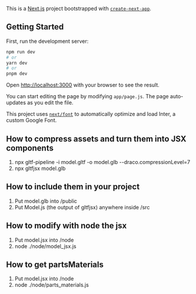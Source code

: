This is a [Next.js](https://nextjs.org/) project bootstrapped with [`create-next-app`](https://github.com/vercel/next.js/tree/canary/packages/create-next-app).

## Getting Started

First, run the development server:

```bash
npm run dev
# or
yarn dev
# or
pnpm dev
```

Open [http://localhost:3000](http://localhost:3000) with your browser to see the result.

You can start editing the page by modifying `app/page.js`. The page auto-updates as you edit the file.

This project uses [`next/font`](https://nextjs.org/docs/basic-features/font-optimization) to automatically optimize and load Inter, a custom Google Font.

## How to compress assets and turn them into JSX components

1. npx gltf-pipeline -i model.gltf -o model.glb --draco.compressionLevel=7
2. npx gltfjsx model.glb


## How to include them in your project

1. Put model.glb into /public
2. Put Model.js (the output of gltfjsx) anywhere inside /src

## How to modify with node the jsx

1. Put model.jsx into /node
2. node ./node/model_jsx.js   

## How to get partsMaterials

1. Put model.jsx into /node
2. node ./node/parts_materials.js   